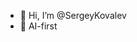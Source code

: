 - 👋 Hi, I’m @SergeyKovalev
- 👀 AI-first 

<!---
sergey-ko/sergey-ko is a ✨ special ✨ repository because its `README.md` (this file) appears on your GitHub profile.
You can click the Preview link to take a look at your changes.
--->
